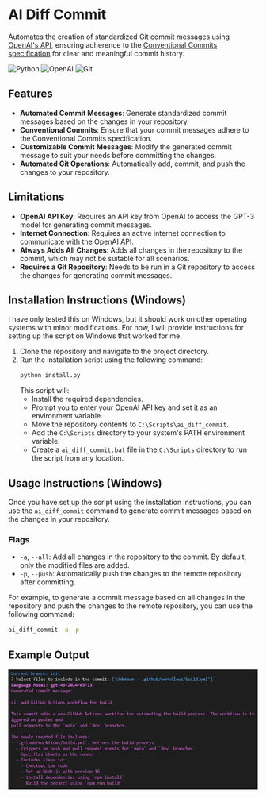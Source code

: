 # AI Diff Commit

Automates the creation of standardized Git commit messages using [OpenAI's API](https://platform.openai.com/docs/), ensuring adherence to the [Conventional Commits specification](https://www.conventionalcommits.org/en/v1.0.0/) for clear and meaningful commit history.

![Python](https://img.shields.io/badge/python-3670A0?style=for-the-badge&logo=python&logoColor=ffdd54)
![OpenAI](https://img.shields.io/badge/OpenAI-00A79D?style=for-the-badge&logo=openai&logoColor=white)
![Git](https://img.shields.io/badge/Git-F05032?style=for-the-badge&logo=git&logoColor=white)

## Features

- **Automated Commit Messages**: Generate standardized commit messages based on the changes in your repository.
- **Conventional Commits**: Ensure that your commit messages adhere to the Conventional Commits specification.
- **Customizable Commit Messages**: Modify the generated commit message to suit your needs before committing the changes.
- **Automated Git Operations**: Automatically add, commit, and push the changes to your repository.

## Limitations

- **OpenAI API Key**: Requires an API key from OpenAI to access the GPT-3 model for generating commit messages.
- **Internet Connection**: Requires an active internet connection to communicate with the OpenAI API.
- **Always Adds All Changes**: Adds all changes in the repository to the commit, which may not be suitable for all scenarios.
- **Requires a Git Repository**: Needs to be run in a Git repository to access the changes for generating commit messages.

## Installation Instructions (Windows)

I have only tested this on Windows, but it should work on other operating systems with minor modifications. For now, I will provide instructions for setting up the script on Windows that worked for me.

1. Clone the repository and navigate to the project directory.
2. Run the installation script using the following command:
    ```bash
    python install.py
    ```
   This script will:
   - Install the required dependencies.
   - Prompt you to enter your OpenAI API key and set it as an environment variable.
   - Move the repository contents to `C:\Scripts\ai_diff_commit`.
   - Add the `C:\Scripts` directory to your system's PATH environment variable.
   - Create a `ai_diff_commit.bat` file in the `C:\Scripts` directory to run the script from any location.


## Usage Instructions (Windows)

Once you have set up the script using the installation instructions, you can use the `ai_diff_commit` command to generate commit messages based on the changes in your repository.

### Flags

- `-a`, `--all`: Add all changes in the repository to the commit. By default, only the modified files are added.
- `-p`, `--push`: Automatically push the changes to the remote repository after committing.

For example, to generate a commit message based on all changes in the repository and push the changes to the remote repository, you can use the following command:

```bash
ai_diff_commit -a -p
```

## Example Output

![Sample Output](lib/screenshots/output.png)